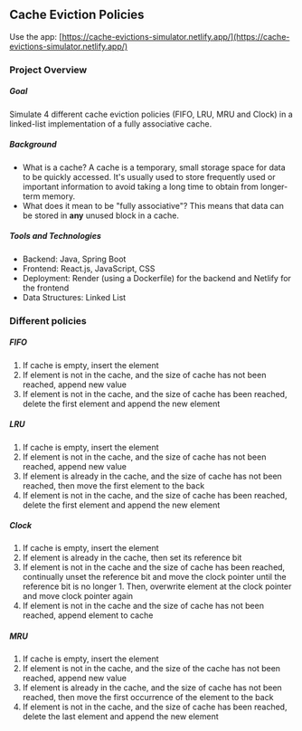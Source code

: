 ## Cache Eviction Policies

Use the app: [https://cache-evictions-simulator.netlify.app/](https://cache-evictions-simulator.netlify.app/)

### Project Overview

##### Goal
Simulate 4 different cache eviction policies (FIFO, LRU, MRU and Clock) in a linked-list implementation of a fully associative cache.

##### Background
- What is a cache? A cache is a temporary, small storage space for data to be quickly accessed. It's usually used to store frequently used or important information to avoid taking a long time to obtain from longer-term memory.
- What does it mean to be "fully associative"? This means that data can be stored in **any** unused block in a cache.
  
##### Tools and Technologies
- Backend: Java, Spring Boot
- Frontend: React.js, JavaScript, CSS
- Deployment: Render (using a Dockerfile) for the backend and Netlify for the frontend
- Data Structures: Linked List

### Different policies
##### FIFO
1. If cache is empty, insert the element
2. If element is not in the cache, and the size of cache has not been reached, append new value
3. If element is not in the cache, and the size of cache has been reached, delete the first element and append the new element

##### LRU
1. If cache is empty, insert the element
2. If element is not in the cache, and the size of cache has not been reached, append new value
3. If element is already in the cache, and the size of cache has not been reached, then move the first element to the back
4. If element is not in the cache, and the size of cache has been reached, delete the first element and append the new element

##### Clock
1. If cache is empty, insert the element
2. If element is already in the cache, then set its reference bit
3. If element is not in the cache and the size of cache has been reached, continually unset the reference bit and move the clock pointer until the reference bit is no longer 1. Then, overwrite element at the clock pointer and move clock pointer again
4. If element is not in the cache and the size of cache has not been reached, append element to cache

##### MRU
1. If cache is empty, insert the element
2. If element is not in the cache, and the size of the cache has not been reached, append new value
3. If element is already in the cache, and the size of cache has not been reached, then move the first occurrence of the element to the back
4. If element is not in the cache, and the size of cache has been reached, delete the last element and append the new element

